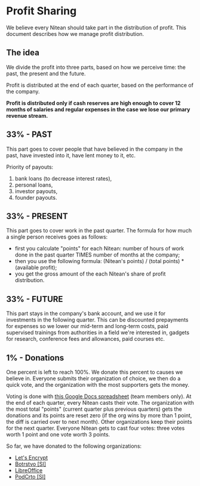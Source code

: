 # Profit Sharing

We believe every Nitean should take part in the distribution of profit. This document describes how we manage profit distribution.


## The idea

We divide the profit into three parts, based on how we perceive time: the past, the present and the future.

Profit is distributed at the end of each quarter, based on the performance of the company.

**Profit is distributed only if cash reserves are high enough to cover 12 months of salaries and regular expenses in the case we lose our primary revenue stream.**


## 33% - PAST

This part goes to cover people that have believed in the company in the past, have invested into it, have lent money to it, etc.

Priority of payouts:
1. bank loans (to decrease interest rates),
2. personal loans,
3. investor payouts,
4. founder payouts.


## 33% - PRESENT

This part goes to cover work in the past quarter. The formula for how much a single person receives goes as follows:

* first you calculate "points" for each Nitean: number of hours of work done in the past quarter TIMES number of months at the company;
* then you use the following formula: (Nitean's points) / (total points) * (available profit);
* you get the gross amount of the each Nitean's share of profit distribution.


## 33% - FUTURE

This part stays in the company's bank account, and we use it for investments in the following quarter. This can be discounted prepayments for expenses so we lower our mid-term and long-term costs, paid supervised trainings from authorities in a field we're interested in, gadgets for research, conference fees and allowances, paid courses etc.


## 1% - Donations

One percent is left to reach 100%. We donate this percent to causes we believe in. Everyone submits their organization of choice, we then do a quick vote, and the organization with the most supporters gets the money.

Voting is done with [this Google Docs spreadsheet](https://docs.google.com/spreadsheets/d/1qDPoaJ6DGBcSvgsVjZgVGRhGbasUmZ5wVZ5wUqw97HY/edit?usp=sharing) (team members only). At the end of each quarter, every Nitean casts their vote. The organization with the most total "points" (current quarter plus previous quarters) gets the donations and its points are reset zero (if the org wins by more than 1 point, the diff is carried over to next month). Other organizations keep their points for the next quarter. Everyone Nitean gets to cast four votes: three votes worth 1 point and one vote worth 3 points.

So far, we have donated to the following organizations:

* [Let's Encrypt](https://letsencrypt.org/)
* [Botrstvo [SI]](https://www.boter.si/)
* [LibreOffice](https://www.libreoffice.org/)
* [PodCrto [SI]](http://podcrto.si/)
